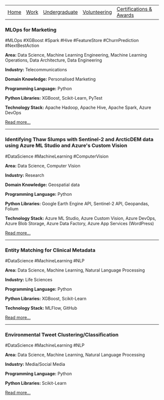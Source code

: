 |                           |                                     |                                   |                           |                           |
|:--------------------------|:------------------------------------|:----------------------------------|:--------------------------|:--------------------------|
| [Home](../)               | [Work](../professional/)            | [Undergraduate](../undergraduate/)| [Volunteering](../volunteering/)  | [Certifications & Awards](../certifications/)|

### MLOps for Marketing
#MLOps #XGBoost #Spark #Hive #FeatureStore #ChurnPrediction #NextBestAction

**Area:** Data Science, Machine Learning Engineering, Machine Learning Operations, Data Architecture, Data Engineering

**Industry:** Telecommunications

**Domain Knowledge:** Personalised Marketing

**Programming Language:** Python

**Python Libraries:** XGBoost, Scikit-Learn, PyTest

**Technology Stack:** Apache Hadoop, Apache Hive, Apache Spark, Azure DevOps


[Read more...](./cmjo)

* * *
### Identifying Thaw Slumps with Sentinel-2 and ArcticDEM data using Azure ML Studio and Azure's Custom Vision
#DataScience #MachineLearning #ComputerVision

**Area:** Data Science, Computer Vision

**Industry:** Research

**Domain Knowledge:** Geospatial data

**Programming Language:** Python

**Python Libraries:** Google Earth Engine API, Sentinel-2 API, Geopandas, Folium

**Technology Stack:** Azure ML Studio, Azure Custom Vision, Azure DevOps, Azure Blob Storage, Azure Data Factory, Azure App Services (WordPress)


[Read more...](./cloudwars3)

* * *
### Entity Matching for Clinical Metadata
#DataScience #MachineLearning #NLP

**Area:** Data Science, Machine Learning, Natural Language Processing

**Industry:** Life Sciences

**Programming Language:** Python

**Python Libraries:** XGBoost, Scikit-Learn

**Technology Stack:** MLFlow, GitHub


[Read more...](./natural-language-processing-fasttext)

* * *
### Environmental Tweet Clustering/Classification
#DataScience #MachineLearning #NLP

**Area:** Data Science, Machine Learning, Natural Language Processing

**Industry:** Media/Social Media

**Programming Language:** Python

**Python Libraries:** Scikit-Learn


[Read more...](./cloudwars)

